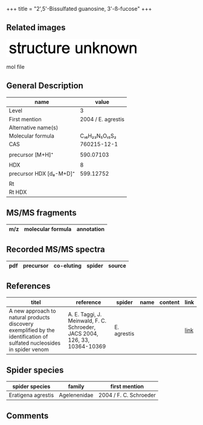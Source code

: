 +++
title = "2',5'-Bissulfated guanosine, 3'-ß-fucose"
+++

## Related images

![](/img/2.png)

mol file


## General Description

| name                    | value              |
|-------------------------|--------------------|
| Level                   | 3                  |
| First mention           | 2004 / E. agrestis |
| Alternative name(s)     |                    |
| Molecular formula       | C₁₆H₂₃N₅O₁₅S₂      |
| CAS                     | 760215-12-1        |
|                         |                    |
| precursor  [M+H]⁺       | 590.07103          |
|                         |                    |
| HDX                     | 8                  |
| precursor HDX [d₈-M+D]⁺ | 599.12752          |
|                         |                    |
| Rt                      |                    |
| Rt HDX                  |                    |



## MS/MS fragments

| m/z       | molecular formula | annotation      |
|-----------|-------------------|-----------------|


## Recorded MS/MS spectra

| pdf | precursor | co-eluting | spider             | source                       |
|-----|-----------|------------|--------------------|------------------------------|



## References

| titel                                                                                                                  | reference                                                                  | spider      | name | content | link                                           |
|------------------------------------------------------------------------------------------------------------------------|----------------------------------------------------------------------------|-------------|------|---------|------------------------------------------------|
| A new approach to natural products discovery exemplified by the identification of sulfated nucleosides in spider venom | A. E. Taggi, J. Meinwald, F. C. Schroeder, JACS 2004, 126, 33, 10364-10369 | E. agrestis |      |         | [link](https://pubs.acs.org/doi/abs/10.1021/ja047416n) |


## Spider species

| spider species     | family       | first mention          |
|--------------------|--------------|------------------------|
| Eratigena agrestis | Agelenenidae | 2004 / F. C. Schroeder |

## Comments